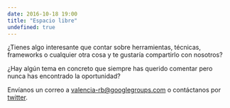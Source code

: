 ```yaml
---
date: 2016-10-18 19:00
title: "Espacio libre"
undefined: true
---
```


¿Tienes algo interesante que contar sobre herramientas, técnicas, frameworks o cualquier otra cosa y te gustaría compartirlo con nosotros?

¿Hay algún tema en concreto que siempre has querido comentar pero nunca has encontrado la oportunidad?

Envíanos un correo a [valencia-rb@googlegroups.com](mailto:valencia-rb@googlegroups.com) o contáctanos por [twitter](https://twitter.com/valenciarb).
